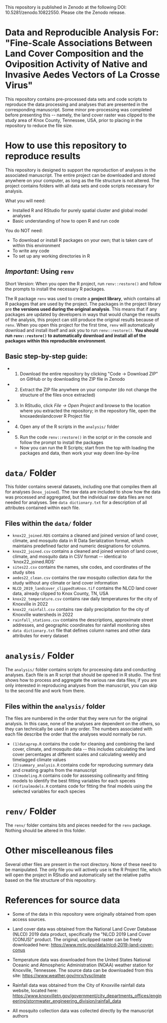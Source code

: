 This repository is published in Zenodo at the following DOI: 10.5281/zenodo.10822550. Please cite the Zenodo release. 

# Data and Reproducible Analysis For: "Fine-Scale Associations Between Land Cover Composition and the Oviposition Activity of Native and Invasive Aedes Vectors of La Crosse Virus"

This repository contains pre-processed data sets and code scripts to reproduce the data processing and analyses that are presented in the corresponding manuscript. Some minor pre-processing was completed before presenting this -- namely, the land cover raster was clipped to the study area of Knox County, Tennessee, USA, prior to placing in the repository to reduce the file size. 

# How to use this repository to reproduce results 

This repository is designed to support the reproduction of analyses in the associated manuscript. The entire project can be downloaded and stored anywhere on your computer, as long as the file structure is not altered. The project contains folders with all data sets and code scripts necessary for analysis. 


What you will need: 
 - Installed R and RStudio for purely spatial cluster and global model analyses
 - Basic understanding of how to open R and run code 

 You do NOT need:
 - To download or install R packages on your own; that is taken care of within this environment
 - To write any code 
 - To set up any working directories in R 

## ***Important***: Using `renv`

Short Version: When you open the R project, run `renv::restore()` and follow the prompts to install the necessary R packages. 

The R package `renv` was used to create a **project library**, which contains all R packages that are used by the project. The packages in the project library are **the versions used during the original analysis**. This means that if any packages are updated by developers in ways that would change the results of the analysis, this project can still produce the original results because of `renv`. When you open this project for the first time, `renv` will automatically download and install itself and ask you to run `renv::restore()`. **You should run `renv::restore()` to automatically download and install all of the packages within this reproducible environment**. 

## Basic step-by-step guide:

- 1. Download the entire repository by clicking "Code -> Download ZIP" on GitHub or by downloading the ZIP file in Zenodo
- 2. Extract the ZIP file anywhere on your computer (do not change the structure of the files once extracted)
- 3. In RStudio, click *File -> Open Project* and browse to the location where you extracted the repository; in the repository file, open the knoxaedeslandcover R Project file 
- 4. Open any of the R scripts in the `analysis/` folder
- 5. Run the code `renv::restore()` in the script or in the console and follow the prompt to install the packages 
  - Now you can run the R Scripts; start from the top with loading the packages and data, then work your way down line-by-line


# `data/` Folder

This folder contains several datasets, including one that compiles them all for analyses (`knox_joined`). The raw data are included to show how the data was processed and aggregated, but the individual raw data files are not needed for analyses. See `data dictionary.txt` for a description of all attributes contained within each file. 

## Files within the `data/` folder
  - `knox22_joined.RDS` contains a cleaned and joined version of land cover, climate, and mosquito data in R Data Serialization format, which maintains predefined factor and numeric designations for columns. 
 - `knox22_joined.csv` contains a cleaned and joined version of land cover, climate, and mosquito data in CSV format -- identical to 'knox22_joined.RDS'
 - `sites22.csv` contains the names, site codes, and coordinates of the study sites
 - `aedes22_clean.csv` contains the raw mosquito collection data for the study without any climate or land cover information 
 - `NLCD_2019_landcover_clippedtoKnox.tif` contains the NLCD land cover data, already clipped to Knox County, TN, USA
 - `knox22_temperature.csv` contains raw daily temperatures for the city of Knoxville in 2022
 - `knox22_rainfall.csv` contains raw daily precipitation for the city of Knoxville watersheds in 2022
 - `rainfall_stations.csv` contains the descriptions, approximate street addresses, and geographic coordinates for rainfall monitoring sites 
 - `data dictionary.txt` file that defines column names and other data attributes for every dataset 

# `analysis/` Folder

The `analysis/` folder contains scripts for processing data and conducting analyses. Each file is an R script that should be opened in R studio. The first shows how to process and aggregate the various raw data files; if you are only interested in reproducing analyses from the manuscript, you can skip to the second file and work from there. 

## Files within the `analysis/` folder

The files are numbered in the order that they were run for the original analysis. In this case, none of the analyses are dependent on the others, so they can technically be used in any order. The numbers associated with each file describe the order that the analyses would normally be run. 

 - `(1)dataprep.R` contains the code for cleaning and combining the land cover, climate, and mosquito data -- this includes calculating the land cover percentages at different scales and calculating weekly and timelagged climate values
 - `(2)summary_analysis.R` contains code for reproducing summary data and creating graphs from the manuscript
 - `(3)modeling.R` contains code for asssessing collinearity and fitting models to identify the best fitting variables for each speceis
 - `(4)finalmodels.R` contains code for fitting the final models using the selected variables for each species 

# `renv/` Folder

The `renv/` folder contains bits and pieces needed for the `renv` package. Nothing should be altered in this folder. 

# Other miscelleanous files

Several other files are present in the root directory. None of these need to be manipulated. The only file you will actively use is the R Project file, which will open the project in RStudio and automatically set the relative paths based on the file structure of this repository. 

# References for source data 

 - Some of the data in this repository were originally obtained from open access sources. 

 - Land cover data was obtained from the National Land Cover Database (NLCD) 2019 data product, specifically the "NLCD 2019 Land Cover (CONUS)" product. The original, unclipped raster can be freely downloaded here: https://www.mrlc.gov/data/nlcd-2019-land-cover-conus

 - Temperature data was downloaded from the United States National Oceanic and Atmospheric Administration (NOAA) weather station for Knoxville, Tennessee. The source data can be downloaded from this site: https://www.weather.gov/mrx/tysclimate

 - Rainfall data was obtained from the City of Knoxville rainfall data website, located here: https://www.knoxvilletn.gov/government/city_departments_offices/engineering/stormwater_engineering_division/rainfall_data

 - All mosquito collection data was collected directly by the manuscript authors
